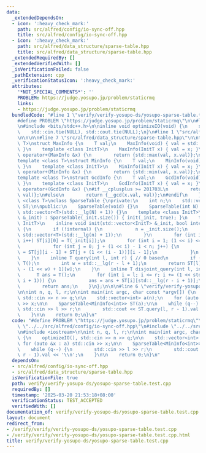 ```yaml
---
data:
  _extendedDependsOn:
  - icon: ':heavy_check_mark:'
    path: src/alfred/config/io-sync-off.hpp
    title: src/alfred/config/io-sync-off.hpp
  - icon: ':heavy_check_mark:'
    path: src/alfred/data_structure/sparse-table.hpp
    title: src/alfred/data_structure/sparse-table.hpp
  _extendedRequiredBy: []
  _extendedVerifiedWith: []
  _isVerificationFailed: false
  _pathExtension: cpp
  _verificationStatusIcon: ':heavy_check_mark:'
  attributes:
    '*NOT_SPECIAL_COMMENTS*': ''
    PROBLEM: https://judge.yosupo.jp/problem/staticrmq
    links:
    - https://judge.yosupo.jp/problem/staticrmq
  bundledCode: "#line 1 \"verify/verify-yosupo-ds/yosupo-sparse-table.test.cpp\"\n\
    #define PROBLEM \"https://judge.yosupo.jp/problem/staticrmq\"\n\n#line 1 \"src/alfred/config/io-sync-off.hpp\"\
    \n#include <bits/stdc++.h>\n\ninline void optimizeIO(void) {\n    std::ios::sync_with_stdio(false);\n\
    \    std::cin.tie(NULL), std::cout.tie(NULL);\n}\n#line 1 \"src/alfred/data_structure/sparse-table.hpp\"\
    \n\n\n\n#line 7 \"src/alfred/data_structure/sparse-table.hpp\"\n\ntemplate <class\
    \ T>\nstruct MaxInfo {\n    T val;\n    MaxInfo(void) { val = std::numeric_limits<T>::min();\
    \ }\n    template <class InitT>\n    MaxInfo(InitT x) { val = x; }\n    MaxInfo\
    \ operator+(MaxInfo &x) {\n        return {std::max(val, x.val)};\n    }\n};\n\
    template <class T>\nstruct MinInfo {\n    T val;\n    MinInfo(void) { val = std::numeric_limits<T>::max();\
    \ }\n    template <class InitT>\n    MinInfo(InitT x) { val = x; }\n    MinInfo\
    \ operator+(MinInfo &x) {\n        return {std::min(val, x.val)};\n    }\n};\n\
    template <class T>\nstruct GcdInfo {\n    T val;\n    GcdInfo(void) { val = T();\
    \ }\n    template <class InitT>\n    GcdInfo(InitT x) { val = x; }\n    GcdInfo\
    \ operator+(GcdInfo &x) {\n#if __cplusplus >= 201703L\n        return {std::gcd(x.val,\
    \ val)};\n#else\n        return {__gcd(x.val, val)};\n#endif\n    }\n};\ntemplate\
    \ <class T>\nclass SparseTable {\nprivate:\n    int n;\n    std::vector<std::vector<T>>\
    \ ST;\n\npublic:\n    SparseTable(void) {}\n    SparseTable(int N) : n(N), ST(N,\
    \ std::vector<T>(std::__lg(N) + 1)) {}\n    template <class InitT>\n    SparseTable(std::vector<InitT>\
    \ &_init) : SparseTable(_init.size()) { init(_init, true); }\n    template <class\
    \ InitT>\n    inline void init(std::vector<InitT> &_init, bool internal = false)\
    \ {\n        if (!internal) {\n            n = _init.size();\n            ST.assign(n,\
    \ std::vector<T>(std::__lg(n) + 1));\n        }\n        for (int i = 0; i < n;\
    \ i++) ST[i][0] = T(_init[i]);\n        for (int i = 1; (1 << i) <= n; i++) {\n\
    \            for (int j = 0; j + (1 << i) - 1 < n; j++) {\n                ST[j][i]\
    \ = ST[j][i - 1] + ST[j + (1 << (i - 1))][i - 1];\n            }\n        }\n\
    \    }\n    inline T query(int l, int r) { // 0 based\n        if (l > r) return\
    \ T();\n        int w = std::__lg(r - l + 1);\n        return ST[l][w] + ST[r\
    \ - (1 << w) + 1][w];\n    }\n    inline T disjoint_query(int l, int r) {\n  \
    \      T ans = T();\n        for (int i = l; i <= r; i += (1 << std::__lg(r -\
    \ i + 1))) {\n            ans = ans + ST[i][std::__lg(r - i + 1)];\n        }\n\
    \        return ans;\n    }\n};\n\n\n#line 6 \"verify/verify-yosupo-ds/yosupo-sparse-table.test.cpp\"\
    \n\nint n, q, l, r;\n\nint main(int argc, char const *argv[]) {\n    optimizeIO(),\
    \ std::cin >> n >> q;\n\n    std::vector<int> a(n);\n    for (auto &x : a) std::cin\
    \ >> x;\n\n    SparseTable<MinInfo<int>> ST(a);\n\n    while (q--) {\n       \
    \ std::cin >> l >> r;\n        std::cout << ST.query(l, r - 1).val << '\\n';\n\
    \    }\n\n    return 0;\n}\n"
  code: "#define PROBLEM \"https://judge.yosupo.jp/problem/staticrmq\"\n\n#include\
    \ \"../../src/alfred/config/io-sync-off.hpp\"\n#include \"../../src/alfred/data_structure/sparse-table.hpp\"\
    \n#include <iostream>\n\nint n, q, l, r;\n\nint main(int argc, char const *argv[])\
    \ {\n    optimizeIO(), std::cin >> n >> q;\n\n    std::vector<int> a(n);\n   \
    \ for (auto &x : a) std::cin >> x;\n\n    SparseTable<MinInfo<int>> ST(a);\n\n\
    \    while (q--) {\n        std::cin >> l >> r;\n        std::cout << ST.query(l,\
    \ r - 1).val << '\\n';\n    }\n\n    return 0;\n}\n"
  dependsOn:
  - src/alfred/config/io-sync-off.hpp
  - src/alfred/data_structure/sparse-table.hpp
  isVerificationFile: true
  path: verify/verify-yosupo-ds/yosupo-sparse-table.test.cpp
  requiredBy: []
  timestamp: '2025-03-20 21:53:18+08:00'
  verificationStatus: TEST_ACCEPTED
  verifiedWith: []
documentation_of: verify/verify-yosupo-ds/yosupo-sparse-table.test.cpp
layout: document
redirect_from:
- /verify/verify/verify-yosupo-ds/yosupo-sparse-table.test.cpp
- /verify/verify/verify-yosupo-ds/yosupo-sparse-table.test.cpp.html
title: verify/verify-yosupo-ds/yosupo-sparse-table.test.cpp
---
```

